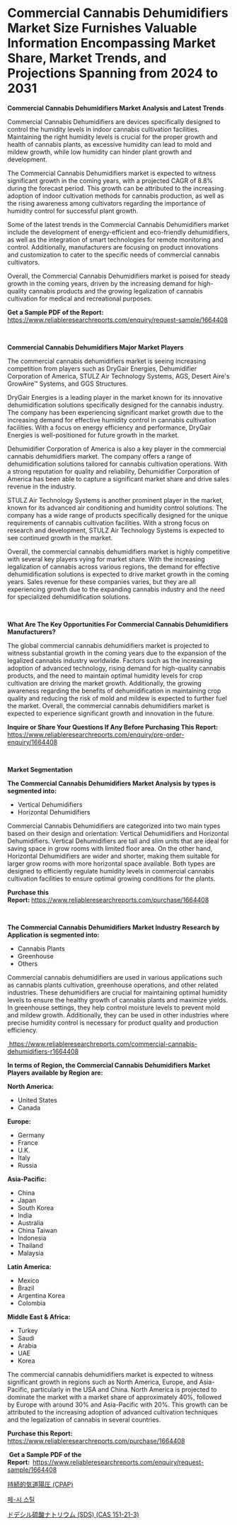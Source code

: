 <p><h1>Commercial Cannabis Dehumidifiers Market Size Furnishes Valuable Information Encompassing Market Share, Market Trends, and Projections Spanning from 2024 to 2031</h1></p><p><strong>Commercial Cannabis Dehumidifiers Market Analysis and Latest Trends</strong></p>
<p><p>Commercial Cannabis Dehumidifiers are devices specifically designed to control the humidity levels in indoor cannabis cultivation facilities. Maintaining the right humidity levels is crucial for the proper growth and health of cannabis plants, as excessive humidity can lead to mold and mildew growth, while low humidity can hinder plant growth and development.</p><p>The Commercial Cannabis Dehumidifiers market is expected to witness significant growth in the coming years, with a projected CAGR of 8.8% during the forecast period. This growth can be attributed to the increasing adoption of indoor cultivation methods for cannabis production, as well as the rising awareness among cultivators regarding the importance of humidity control for successful plant growth.</p><p>Some of the latest trends in the Commercial Cannabis Dehumidifiers market include the development of energy-efficient and eco-friendly dehumidifiers, as well as the integration of smart technologies for remote monitoring and control. Additionally, manufacturers are focusing on product innovations and customization to cater to the specific needs of commercial cannabis cultivators.</p><p>Overall, the Commercial Cannabis Dehumidifiers market is poised for steady growth in the coming years, driven by the increasing demand for high-quality cannabis products and the growing legalization of cannabis cultivation for medical and recreational purposes.</p></p>
<p><strong>Get a Sample PDF of the Report:&nbsp;</strong> <a href="https://www.reliableresearchreports.com/enquiry/request-sample/1664408">https://www.reliableresearchreports.com/enquiry/request-sample/1664408</a></p>
<p>&nbsp;</p>
<p><strong>Commercial Cannabis Dehumidifiers Major Market Players</strong></p>
<p><p>The commercial cannabis dehumidifiers market is seeing increasing competition from players such as DryGair Energies, Dehumidifier Corporation of America, STULZ Air Technology Systems, AGS, Desert Aire's GrowAire™ Systems, and GGS Structures. </p><p>DryGair Energies is a leading player in the market known for its innovative dehumidification solutions specifically designed for the cannabis industry. The company has been experiencing significant market growth due to the increasing demand for effective humidity control in cannabis cultivation facilities. With a focus on energy efficiency and performance, DryGair Energies is well-positioned for future growth in the market.</p><p>Dehumidifier Corporation of America is also a key player in the commercial cannabis dehumidifiers market. The company offers a range of dehumidification solutions tailored for cannabis cultivation operations. With a strong reputation for quality and reliability, Dehumidifier Corporation of America has been able to capture a significant market share and drive sales revenue in the industry.</p><p>STULZ Air Technology Systems is another prominent player in the market, known for its advanced air conditioning and humidity control solutions. The company has a wide range of products specifically designed for the unique requirements of cannabis cultivation facilities. With a strong focus on research and development, STULZ Air Technology Systems is expected to see continued growth in the market.</p><p>Overall, the commercial cannabis dehumidifiers market is highly competitive with several key players vying for market share. With the increasing legalization of cannabis across various regions, the demand for effective dehumidification solutions is expected to drive market growth in the coming years. Sales revenue for these companies varies, but they are all experiencing growth due to the expanding cannabis industry and the need for specialized dehumidification solutions.</p></p>
<p>&nbsp;</p>
<p><strong>What Are The Key Opportunities For Commercial Cannabis Dehumidifiers Manufacturers?</strong></p>
<p><p>The global commercial cannabis dehumidifiers market is projected to witness substantial growth in the coming years due to the expansion of the legalized cannabis industry worldwide. Factors such as the increasing adoption of advanced technology, rising demand for high-quality cannabis products, and the need to maintain optimal humidity levels for crop cultivation are driving the market growth. Additionally, the growing awareness regarding the benefits of dehumidification in maintaining crop quality and reducing the risk of mold and mildew is expected to further fuel the market. Overall, the commercial cannabis dehumidifiers market is expected to experience significant growth and innovation in the future.</p></p>
<p><strong>Inquire or Share Your Questions If Any Before Purchasing This Report:</strong> <a href="https://www.reliableresearchreports.com/enquiry/pre-order-enquiry/1664408">https://www.reliableresearchreports.com/enquiry/pre-order-enquiry/1664408</a></p>
<p>&nbsp;</p>
<p><strong>Market Segmentation</strong></p>
<p><strong>The Commercial Cannabis Dehumidifiers Market Analysis by types is segmented into:</strong></p>
<p><ul><li>Vertical Dehumidifiers</li><li>Horizontal Dehumidifiers</li></ul></p>
<p><p>Commercial Cannabis Dehumidifiers are categorized into two main types based on their design and orientation: Vertical Dehumidifiers and Horizontal Dehumidifiers. Vertical Dehumidifiers are tall and slim units that are ideal for saving space in grow rooms with limited floor area. On the other hand, Horizontal Dehumidifiers are wider and shorter, making them suitable for larger grow rooms with more horizontal space available. Both types are designed to efficiently regulate humidity levels in commercial cannabis cultivation facilities to ensure optimal growing conditions for the plants.</p></p>
<p><strong>Purchase this Report:&nbsp;</strong><a href="https://www.reliableresearchreports.com/purchase/1664408">https://www.reliableresearchreports.com/purchase/1664408</a></p>
<p>&nbsp;</p>
<p><strong>The Commercial Cannabis Dehumidifiers Market Industry Research by Application is segmented into:</strong></p>
<p><ul><li>Cannabis Plants</li><li>Greenhouse</li><li>Others</li></ul></p>
<p><p>Commercial cannabis dehumidifiers are used in various applications such as cannabis plants cultivation, greenhouse operations, and other related industries. These dehumidifiers are crucial for maintaining optimal humidity levels to ensure the healthy growth of cannabis plants and maximize yields. In greenhouse settings, they help control moisture levels to prevent mold and mildew growth. Additionally, they can be used in other industries where precise humidity control is necessary for product quality and production efficiency.</p></p>
<p><a href="https://www.reliableresearchreports.com/commercial-cannabis-dehumidifiers-r1664408">&nbsp;https://www.reliableresearchreports.com/commercial-cannabis-dehumidifiers-r1664408</a></p>
<p><strong>In terms of Region, the Commercial Cannabis Dehumidifiers Market Players available by Region are:</strong></p>
<p>
    <p> <strong> North America: </strong>
        <ul>
            <li>United States</li>
            <li>Canada</li>
        </ul>
        </p> 
    <p> <strong> Europe: </strong>
        <ul>
            <li>Germany</li>
            <li>France</li>
            <li>U.K.</li>
            <li>Italy</li>
            <li>Russia</li>
        </ul>
        </p> 
    <p> <strong> Asia-Pacific: </strong>
        <ul>
            <li>China</li>
            <li>Japan</li>
            <li>South Korea</li>
            <li>India</li>
            <li>Australia</li>
            <li>China Taiwan</li>
            <li>Indonesia</li>
            <li>Thailand</li>
            <li>Malaysia</li>
        </ul>
        </p> 
    <p> <strong> Latin America: </strong>
        <ul>
            <li>Mexico</li>
            <li>Brazil</li>
            <li>Argentina Korea</li>
            <li>Colombia</li>
        </ul>
        </p> 
    <p> <strong> Middle East & Africa: </strong>
        <ul>
            <li>Turkey</li>
            <li>Saudi</li>
            <li>Arabia</li>
            <li>UAE</li>
            <li>Korea</li>
        </ul>
    </p>
    </p>
<p><p>The commercial cannabis dehumidifiers market is expected to witness significant growth in regions such as North America, Europe, and Asia-Pacific, particularly in the USA and China. North America is projected to dominate the market with a market share of approximately 40%, followed by Europe with around 30% and Asia-Pacific with 20%. This growth can be attributed to the increasing adoption of advanced cultivation techniques and the legalization of cannabis in several countries.</p></p>
<p><strong>Purchase this Report: </strong><a href="https://www.reliableresearchreports.com/purchase/1664408">https://www.reliableresearchreports.com/purchase/1664408</a></p>
<p>&nbsp;<strong>Get a Sample PDF of the Report:&nbsp;&nbsp;</strong><a href="https://www.reliableresearchreports.com/enquiry/request-sample/1664408">https://www.reliableresearchreports.com/enquiry/request-sample/1664408</a></p>
<p><strong></strong></p>
<p><p><a href="https://github.com/bevdtkn4419963/Market-Research-Report-List-2/blob/main/303669396745.md">持続的気道陽圧 (CPAP)</a></p><p><a href="https://github.com/erwindropdead54/Market-Research-Report-List-1/blob/main/555590788358.md">페-시 스틸</a></p><p><a href="https://github.com/lababdou/Market-Research-Report-List-4/blob/main/249759796744.md">ドデシル硫酸ナトリウム (SDS) (CAS 151-21-3)</a></p></p>